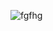 ![fgfhg](https://user-images.githubusercontent.com/73972922/171787683-ab26e32e-8ca0-4296-bea2-8972cbad932f.gif)
